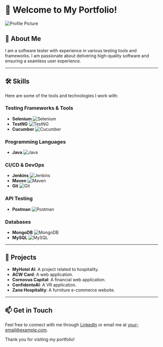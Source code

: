 # 👋 Welcome to My Portfolio!

![Profile Picture](https://your-profile-pic-url.com) <!-- Replace with your actual profile picture URL -->

## 🚀 About Me
I am a software tester with experience in various testing tools and frameworks. I am passionate about delivering high-quality software and ensuring a seamless user experience.

---

## 🛠️ Skills

Here are some of the tools and technologies I work with:

### Testing Frameworks & Tools
- **Selenium** ![Selenium](https://img.shields.io/badge/Selenium-43B02A?style=flat&logo=selenium&logoColor=white)
- **TestNG** ![TestNG](https://img.shields.io/badge/TestNG-2C5BFF?style=flat&logo=testng&logoColor=white)
- **Cucumber** ![Cucumber](https://img.shields.io/badge/Cucumber-00B140?style=flat&logo=cucumber&logoColor=white)

### Programming Languages
- **Java** ![Java](https://img.shields.io/badge/Java-007396?style=flat&logo=java&logoColor=white)

### CI/CD & DevOps
- **Jenkins** ![Jenkins](https://img.shields.io/badge/Jenkins-D24939?style=flat&logo=jenkins&logoColor=white)
- **Maven** ![Maven](https://img.shields.io/badge/Maven-C71A36?style=flat&logo=apachemaven&logoColor=white)
- **Git** ![Git](https://img.shields.io/badge/Git-F05032?style=flat&logo=git&logoColor=white)

### API Testing
- **Postman** ![Postman](https://img.shields.io/badge/Postman-FF6C37?style=flat&logo=postman&logoColor=white)

### Databases
- **MongoDB** ![MongoDB](https://img.shields.io/badge/MongoDB-47A248?style=flat&logo=mongodb&logoColor=white)
- **MySQL** ![MySQL](https://img.shields.io/badge/MySQL-4479A1?style=flat&logo=mysql&logoColor=white)

---

## 📂 Projects

- **MyHotel AI**: A project related to hospitality.
- **ACW Card**: A web application.
- **Cornovus Capital**: A financial web application.
- **ConfidentoAI**: A VR application.
- **Zane Hospitality**: A furniture e-commerce website.

---

## 📫 Get in Touch
Feel free to connect with me through [LinkedIn](#) or email me at [your-email@example.com](mailto:your-email@example.com).

Thank you for visiting my portfolio!
